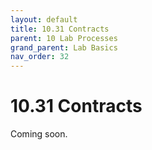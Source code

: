 ```yaml
---
layout: default
title: 10.31 Contracts
parent: 10 Lab Processes
grand_parent: Lab Basics
nav_order: 32
---
```


# 10.31 Contracts

Coming soon.
